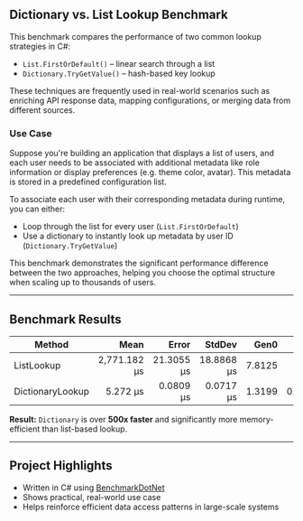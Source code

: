 ## Dictionary vs. List Lookup Benchmark

This benchmark compares the performance of two common lookup strategies in C#:

- `List.FirstOrDefault()` – linear search through a list  
- `Dictionary.TryGetValue()` – hash-based key lookup

These techniques are frequently used in real-world scenarios such as enriching API response data, mapping configurations, or merging data from different sources.

### Use Case

Suppose you're building an application that displays a list of users, and each user needs to be associated with additional metadata like role information or display preferences (e.g. theme color, avatar). This metadata is stored in a predefined configuration list.

To associate each user with their corresponding metadata during runtime, you can either:
- Loop through the list for every user (`List.FirstOrDefault`)
- Use a dictionary to instantly look up metadata by user ID (`Dictionary.TryGetValue`)

This benchmark demonstrates the significant performance difference between the two approaches, helping you choose the optimal structure when scaling up to thousands of users.

---

## Benchmark Results

| Method           | Mean         | Error      | StdDev     | Gen0   | Gen1   | Allocated |
|------------------|-------------:|-----------:|-----------:|-------:|-------:|----------:|
| ListLookup       | 2,771.182 µs | 21.3055 µs | 18.8868 µs | 7.8125 |      - | 102.15 KB |
| DictionaryLookup |     5.272 µs |  0.0809 µs |  0.0717 µs | 1.3199 | 0.0381 |  16.21 KB |

**Result:** `Dictionary` is over **500x faster** and significantly more memory-efficient than list-based lookup.

---

## Project Highlights

- Written in C# using [BenchmarkDotNet](https://github.com/dotnet/BenchmarkDotNet)
- Shows practical, real-world use case
- Helps reinforce efficient data access patterns in large-scale systems
